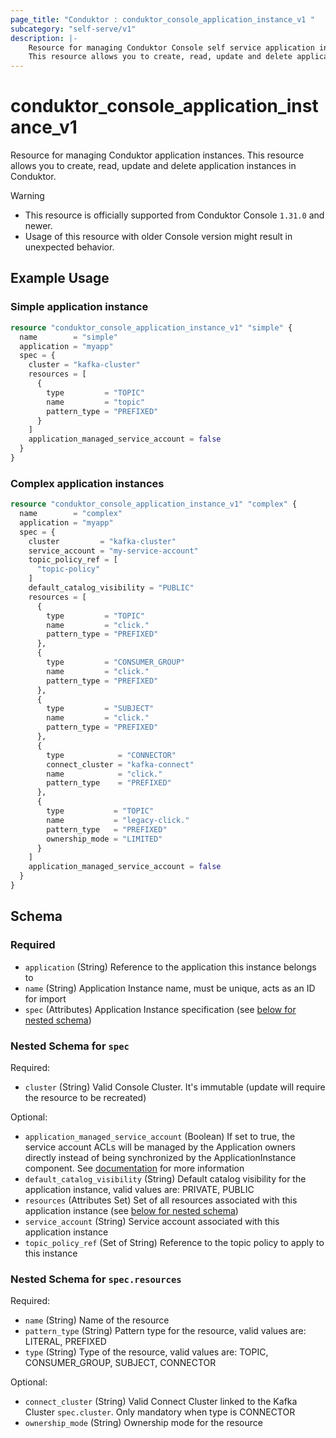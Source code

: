 ```yaml
---
page_title: "Conduktor : conduktor_console_application_instance_v1 "
subcategory: "self-serve/v1"
description: |-
    Resource for managing Conduktor Console self service application instances.
    This resource allows you to create, read, update and delete application instances in Conduktor.
---
```


# conduktor_console_application_instance_v1

Resource for managing Conduktor application instances.
This resource allows you to create, read, update and delete application instances in Conduktor.

> [!WARNING]
> - This resource is officially supported from Conduktor Console `1.31.0` and newer.
> - Usage of this resource with older Console version might result in unexpected behavior.

## Example Usage

### Simple application instance
```terraform
resource "conduktor_console_application_instance_v1" "simple" {
  name        = "simple"
  application = "myapp"
  spec = {
    cluster = "kafka-cluster"
    resources = [
      {
        type         = "TOPIC"
        name         = "topic"
        pattern_type = "PREFIXED"
      }
    ]
    application_managed_service_account = false
  }
}
```

### Complex application instances
```terraform
resource "conduktor_console_application_instance_v1" "complex" {
  name        = "complex"
  application = "myapp"
  spec = {
    cluster         = "kafka-cluster"
    service_account = "my-service-account"
    topic_policy_ref = [
      "topic-policy"
    ]
    default_catalog_visibility = "PUBLIC"
    resources = [
      {
        type         = "TOPIC"
        name         = "click."
        pattern_type = "PREFIXED"
      },
      {
        type         = "CONSUMER_GROUP"
        name         = "click."
        pattern_type = "PREFIXED"
      },
      {
        type         = "SUBJECT"
        name         = "click."
        pattern_type = "PREFIXED"
      },
      {
        type            = "CONNECTOR"
        connect_cluster = "kafka-connect"
        name            = "click."
        pattern_type    = "PREFIXED"
      },
      {
        type           = "TOPIC"
        name           = "legacy-click."
        pattern_type   = "PREFIXED"
        ownership_mode = "LIMITED"
      }
    ]
    application_managed_service_account = false
  }
}
```


<!-- schema generated by tfplugindocs -->
## Schema

### Required

- `application` (String) Reference to the application this instance belongs to
- `name` (String) Application Instance name, must be unique, acts as an ID for import
- `spec` (Attributes) Application Instance specification (see [below for nested schema](#nestedatt--spec))

<a id="nestedatt--spec"></a>
### Nested Schema for `spec`

Required:

- `cluster` (String) Valid Console Cluster. It's immutable (update will require the resource to be recreated)

Optional:

- `application_managed_service_account` (Boolean) If set to true, the service account ACLs will be managed by the Application owners directly instead of being synchronized by the ApplicationInstance component. See [documentation](https://docs.conduktor.io/platform/reference/resource-reference/self-service/#application-managed-service-account) for more information
- `default_catalog_visibility` (String) Default catalog visibility for the application instance, valid values are: PRIVATE, PUBLIC
- `resources` (Attributes Set) Set of all resources associated with this application instance (see [below for nested schema](#nestedatt--spec--resources))
- `service_account` (String) Service account associated with this application instance
- `topic_policy_ref` (Set of String) Reference to the topic policy to apply to this instance

<a id="nestedatt--spec--resources"></a>
### Nested Schema for `spec.resources`

Required:

- `name` (String) Name of the resource
- `pattern_type` (String) Pattern type for the resource, valid values are: LITERAL, PREFIXED
- `type` (String) Type of the resource, valid values are: TOPIC, CONSUMER_GROUP, SUBJECT, CONNECTOR

Optional:

- `connect_cluster` (String) Valid Connect Cluster linked to the Kafka Cluster `spec.cluster`. Only mandatory when type is CONNECTOR
- `ownership_mode` (String) Ownership mode for the resource




